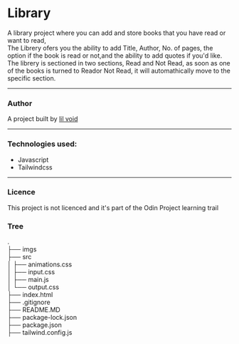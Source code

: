 # Library

A library project where you can add and store books that you have read or want to read,  
The Librery ofers you the ability to add Title, Author, No. of pages, the option if the book is read or not,and the ability to add quotes if you'd like.  
The librery is sectioned in two sections, Read and Not Read, as soon as one of the books is turned to Reador Not Read, it will automathically move to the specific section.

---

### Author

A project built by [lil void](https://github.com/s-Radu)

---

### Technologies used:

- Javascript
- Tailwindcss

---

### Licence

This project is not licenced and it's part of the Odin Project learning trail

### Tree

.  
├── imgs  
├── src  
│   ├── animations.css  
│   ├── input.css  
│   ├── main.js  
│   └── output.css  
├── index.html  
├── .gitignore  
├── README.MD  
├── package-lock.json  
├── package.json  
├── tailwind.config.js
